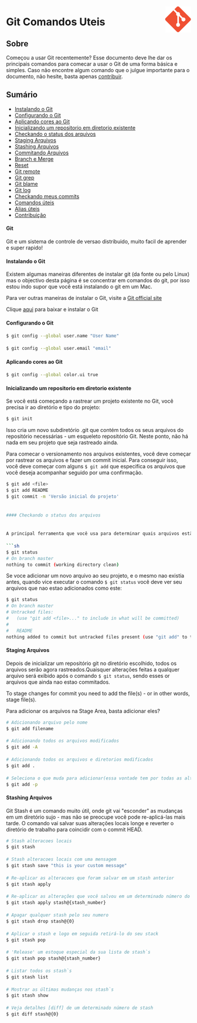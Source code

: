 <img
  src="/img/git.png"
  width="70"
  align="right"
/>
# Git Comandos Uteis

## Sobre 
Começou a usar Git recentemente? Esse documento deve lhe dar os principais comandos para comecar a usar o Git de uma forma básica  e simples. Caso não encontre algum comando que o julgue importante para o documento, não hesite, basta apenas [contribuir](#contribuir).  

## Sumário

* [Instalando o Git](#install-git)
* [Configurando o Git](#setting-up-git)
* [Aplicando cores ao Git](#applying-colour-to-git)
* [Inicializando um repositorio em diretorio existente](#initializing-a-repository-in-an-existing-directory)
* [Checkando o status dos arquivos](#checking-the-status-of-your-files)
* [Staging Arquivos](#staging-files)
* [Stashing Arquivos](#stashing-files)
* [Commitando Arquivos](#committing-files)
* [Branch e Merge](#branching-and-merging)
* [Reset](#resetting)
* [Git remote](#git-remote)
* [Git grep](#git-grep)
* [Git blame](#git-blame)
* [Git log](#git-log)
* [Checkando meus commits](#checking-what-you-are-committing)
* [Comandos úteis](#useful-commands)
* [Alias úteis](#useful-alias)
* [Contribuição](#contributing)

#### Git

Git e um sistema de controle de versao distribuido, muito facil de aprender e super rapido!

#### Instalando o Git

Existem algumas maneiras diferentes de instalar git (da fonte ou pelo Linux) mas o objectivo desta página é se concentrar em comandos do git, por isso estou indo supor que você está instalando o git em um Mac.

Para ver outras maneiras de instalar o Git, visite a [Git official site](http://git-scm.com/book/en/v2/Getting-Started-About-Version-Control)

Clique [aqui](http://git-scm.com/download/mac) para baixar e instalar o Git

#### Configurando o Git

```sh
$ git config --global user.name "User Name"

$ git config --global user.email "email"
```

#### Aplicando cores ao Git

```sh
$ git config --global color.ui true
```

#### Inicializando um repositorio em diretorio existente

Se você está começando a rastrear um projeto existente no Git, você precisa ir ao diretório e tipo do projeto:

```sh
$ git init
```

Isso cria um novo subdiretório .git que contém todos os seus arquivos do repositório necessárias - um esqueleto repositório Git. Neste ponto, não há nada em seu projeto que seja rastreado ainda.

Para comecar o versionamento nos arquivos existentes, você deve começar por rastrear os arquivos e fazer um commit inicial. Para conseguir isso, você deve começar com alguns `$ git add` que especifica os arquivos que você deseja acompanhar seguido por uma confirmação.

```sh
$ git add <file>
$ git add README
$ git commit -m 'Versão inicial do projeto'


#### Checkando o status dos arquivos


A principal ferramenta que você usa para determinar quais arquivos estão em qual estado é o comando `$ git status`. Se você executar esse comando diretamente após um clone, você deve ver algo como isto:

```sh
$ git status
# On branch master
nothing to commit (working directory clean)
```

Se voce adicionar um novo arquivo ao seu projeto, e o mesmo nao existia antes, quando vice executar o comando `$ git status` você deve ver seu arquivos que nao estao adicionados como este:

```sh
$ git status
# On branch master
# Untracked files:
#   (use "git add <file>..." to include in what will be committed)
#
#   README
nothing added to commit but untracked files present (use "git add" to track)
```

#### Staging Arquivos 

Depois de inicializar um repositório git no diretório escolhido, todos os arquivos serão agora rastreados.Quaisquer alterações feitas a qualquer arquivo será exibido após o comando `$ git status`, sendo esses or arquivos que ainda nao estao commitados.

To stage changes for commit you need to add the file(s) - or in other words, stage file(s).
 
Para adicionar os arquivos na Stage Area, basta adicionar eles? 

```sh
# Adicionando arquivo pelo nome
$ git add filename

# Adicionando todos os arquivos modificados
$ git add -A

# Adicionando todos os arquivos e diretorios modificados
$ git add .

# Seleciona o que muda para adicionar(essa vontade tem por todas as alterações e você pode 'Y' ou 'N' as mudanças)
$ git add -p
```

#### Stashing Arquivos
Git Stash é um comando muito útil, onde git vai "esconder" as mudanças em um diretório sujo - mas não se preocupe você pode re-aplicá-las mais tarde. O comando vai salvar suas alterações locais longe e reverter o diretório de trabalho para coincidir com o commit HEAD.

```sh
# Stash alteracoes locais
$ git stash

# Stash alteracoes locais com uma mensagem
$ git stash save "this is your custom message"

# Re-aplicar as alteracoes que foram salvar em um stash anterior
$ git stash apply

# Re-aplicar as alterações que você salvou em um determinado número do stash
$ git stash apply stash@{stash_number}

# Apagar qualquer stash pelo seu numero
$ git stash drop stash@{0}

# Aplicar o stash e logo em seguida retirá-lo do seu stack
$ git stash pop

# 'Release' um estoque especial da sua lista de stash`s
$ git stash pop stash@{stash_number}

# Listar todos os stash`s
$ git stash list

# Mostrar as últimas mudanças nos stash`s
$ git stash show

# Veja detalhes [diff] de um determinado número de stash
$ git diff stash@{0}
```




